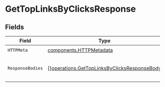 # GetTopLinksByClicksResponse


## Fields

| Field                                                                                                      | Type                                                                                                       | Required                                                                                                   | Description                                                                                                |
| ---------------------------------------------------------------------------------------------------------- | ---------------------------------------------------------------------------------------------------------- | ---------------------------------------------------------------------------------------------------------- | ---------------------------------------------------------------------------------------------------------- |
| `HTTPMeta`                                                                                                 | [components.HTTPMetadata](../../models/components/httpmetadata.md)                                         | :heavy_check_mark:                                                                                         | N/A                                                                                                        |
| `ResponseBodies`                                                                                           | [][operations.GetTopLinksByClicksResponseBody](../../models/operations/gettoplinksbyclicksresponsebody.md) | :heavy_minus_sign:                                                                                         | The top links by number of clicks                                                                          |